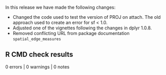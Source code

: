 In this release we have made the following changes:

- Changed the code used to test the version of PROJ on attach. The old approach used to create an error for sf < 1.0.
- Adjusted one of the vignettes following the changes in dplyr 1.0.8.
- Removed conflicting URL from package documentation `spatial_edge_measures`

## R CMD check results

0 errors | 0 warnings | 0 notes
